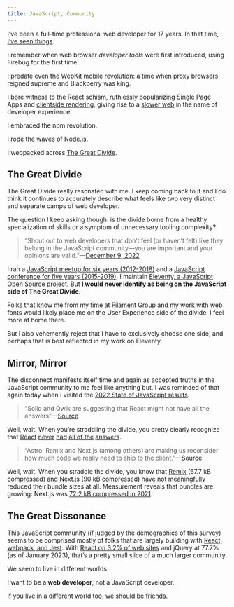```yaml
---
title: JavaScript, Community
---
```

I’ve been a full-time professional web developer for 17 years. In that time, [I’ve seen things](https://www.zachleat.com/twitter/923571836062982144/).

I remember when web browser _developer tools_ were first introduced, using Firebug for the first time.

I predate even the WebKit mobile revolution: a time when proxy browsers reigned supreme and Blackberry was king.

I bore witness to the React schism, ruthlessly popularizing Single Page Apps and [clientside rendering](https://www.zachleat.com/twitter/1341117427845914630/); giving rise to a [slower web](https://infrequently.org/series/performance-inequality/) in the name of developer experience.

I embraced the npm revolution.

I rode the waves of Node.js.

I webpacked across [The Great Divide](https://css-tricks.com/the-great-divide/).

## The Great Divide

The Great Divide really resonated with me. I keep coming back to it and I do think it continues to accurately describe what feels like two very distinct and separate camps of web developer.

The question I keep asking though: is the divide borne from a healthy specialization of skills or a symptom of unnecessary tooling complexity?

> “Shout out to web developers that don’t feel (or haven’t felt) like they belong in the JavaScript community—you are important and your opinions are valid.”—[December 9, 2022](https://fediverse.zachleat.com/@zachleat/109485131532513078)

I ran a [JavaScript meetup for six years (2012-2018)](https://www.zachleat.com/web/passing-the-nebraskajs-baton/) and a [JavaScript conference for five years (2015-2019)](https://www.zachleat.com/web/nejsconf/final/). I maintain [Eleventy, a JavaScript Open Source project](https://www.11ty.dev/). But **I would never identify as being on the JavaScript side of The Great Divide**.

Folks that know me from my time at [Filament Group](https://www.filamentgroup.com/) and my work with web fonts would likely place me on the User Experience side of the divide. I feel more at home there.

But I also vehemently reject that I have to exclusively choose one side, and perhaps that is best reflected in my work on Eleventy.

## Mirror, Mirror

The disconnect manifests itself time and again as accepted truths in the JavaScript community to me feel like anything but. I was reminded of that again today when I visited the [2022 State of JavaScript results](https://2022.stateofjs.com/).

> “Solid and Qwik are suggesting that React might not have all the answers”—[Source](https://2022.stateofjs.com/en-US/)

Well, wait. When you’re straddling the divide, you pretty clearly recognize that [React](https://webcomponents.dev/blog/all-the-ways-to-make-a-web-component/#bundle-size) [never](https://timkadlec.com/remembers/2020-04-21-the-cost-of-javascript-frameworks/) [had](https://dev.to/this-is-learning/javascript-framework-todomvc-size-comparison-504f) [all of the](https://aerotwist.com/blog/when-everything-is-important-nothing-is/) [answers](https://www.filamentgroup.com/lab/mv-initial-load-times.html).

> “Astro, Remix and Next.js (among others) are making us reconsider how much code we really need to ship to the client.”—[Source](https://2022.stateofjs.com/en-US/)

Well, wait. When you straddle the divide, you know that [Remix](https://www.zachleat.com/twitter/1534588439580090368/) (67.7 kB compressed) and [Next.js](https://www.zachleat.com/twitter/1584995586918731776/) (90 kB compressed) have not meaningfully reduced their bundle sizes at all. Measurement reveals that bundles are growing: Next.js was [72.2 kB compressed in 2021](https://www.zachleat.com/twitter/1468419834501337088).

## The Great Dissonance

This JavaScript community (if judged by the demographics of this survey) seems to be comprised mostly of folks that are largely building with [React, webpack, and Jest](https://2022.stateofjs.com/en-US/libraries/#scatterplot_overview). With [React on 3.2% of web sites](https://w3techs.com/technologies/comparison/js-jquery,js-react) and jQuery at 77.7% (as of January 2023), that’s a pretty small slice of a much larger community.

We seem to live in different worlds.

I want to be a **web developer**, not a JavaScript developer.

If you live in a different world too, [we should be friends](https://zachleat.com/@zachleat).